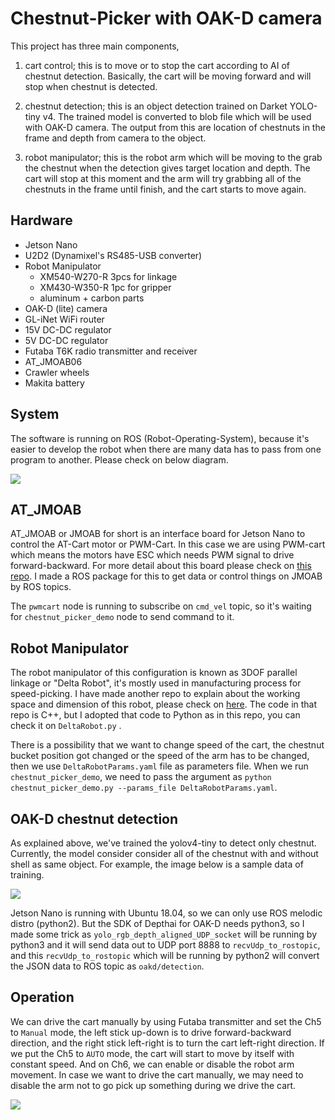 # Chestnut-Picker with OAK-D camera

This project has three main components,

1. cart control; this is to move or to stop the cart according to AI of chestnut detection. Basically, the cart will be moving forward and will stop when chestnut is detected.

2. chestnut detection; this is an object detection trained on Darket YOLO-tiny v4. The trained model is converted to blob file which will be used with OAK-D camera. The output from this are location of chestnuts in the frame and depth from camera to the object.

3. robot manipulator; this is the robot arm which will be moving to the grab the chestnut when the detection gives target location and depth. The cart will stop at this moment and the arm will try grabbing all of the chestnuts in the frame until finish, and the cart starts to move again.

## Hardware

- Jetson Nano
- U2D2 (Dynamixel's RS485-USB converter)
- Robot Manipulator
  - XM540-W270-R 3pcs for linkage
  - XM430-W350-R 1pc for gripper
  - aluminum + carbon parts
- OAK-D (lite) camera
- GL-iNet WiFi router
- 15V DC-DC regulator
- 5V DC-DC regulator
- Futaba T6K radio transmitter and receiver
- AT_JMOAB06
- Crawler wheels
- Makita battery

## System

The software is running on ROS (Robot-Operating-System), because it's easier to develop the robot when there are many data has to pass from one program to another. Please check on below diagram.

![](image/software_diagram.jpg)

## AT_JMOAB

AT_JMOAB or JMOAB for short is an interface board for Jetson Nano to control the AT-Cart motor or PWM-Cart. In this case we are using PWM-cart which means the motors have ESC which needs PWM signal to drive forward-backward. For more detail about this board please check on [this repo](https://github.com/rasheeddo/jmoab-ros). I made a ROS package for this to get data or control things on JMOAB by ROS topics.

The `pwmcart` node is running to subscribe on `cmd_vel` topic, so it's waiting for `chestnut_picker_demo` node to send command to it.

## Robot Manipulator

The robot manipulator of this configuration is known as 3DOF parallel linkage or "Delta Robot", it's mostly used in manufacturing process for speed-picking. I have made another repo to explain about the working space and dimension of this robot, please check on [here](https://github.com/rasheeddo/The-Delta-Robot-MK2-Cpp). The code in that repo is C++, but I adopted that code to Python as in this repo, you can check it on `DeltaRobot.py` .

There is a possibility that we want to change speed of the cart, the chestnut bucket position got changed or the speed of the arm has to be changed, then we use `DeltaRobotParams.yaml` file as parameters file. When we run `chestnut_picker_demo`, we need to pass the argument as `python chestnut_picker_demo.py --params_file DeltaRobotParams.yaml`.

## OAK-D chestnut detection

As explained above, we've trained the yolov4-tiny to detect only chestnut. Currently, the model consider consider all of the chestnut with and without shell as same object. For example, the image below is a sample data of training.

![](image/sample_data.jpg)

Jetson Nano is running with Ubuntu 18.04, so we can only use ROS melodic distro (python2). But the SDK of Depthai for OAK-D needs python3, so I made some trick as `yolo_rgb_depth_aligned_UDP_socket` will be running by python3 and it will send data out to UDP port 8888 to `recvUdp_to_rostopic`, and this `recvUdp_to_rostopic` which will be running by python2 will convert the JSON data to ROS topic as `oakd/detection`.

## Operation

We can drive the cart manually by using Futaba transmitter and set the Ch5 to `Manual` mode, the left stick up-down is to drive forward-backward direction, and the right stick left-right is to turn the cart left-right direction. If we put the Ch5 to `AUTO` mode, the cart will start to move by itself with constant speed. And on Ch6, we can enable or disable the robot arm movement. In case we want to drive the cart manually, we may need to disable the arm not to go pick up something during we drive the cart.

![](image/futaba_tx_rx.png)